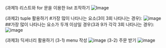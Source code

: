 (과제1) 리스트와 for 문을 이용한 list 조작하기
![Image](https://github.com/user-attachments/assets/3e17ee92-2193-4efa-945d-37a2aa3f13eb)

(과제2) tuple 활용하기
#가장 많이 나타나는 요소(3이 3회 나타나는 경우):
![image](https://github.com/user-attachments/assets/bb55425f-a50c-46a0-ba02-3c6580a78228)
##가장 많이 나타나는 요소가 두개 이상일 경우(3과 9가 각각 3회 나타나는 경우):
![image](https://github.com/user-attachments/assets/657ee25c-dc9b-4cf3-bc7c-e80d3ad24842)

(과제3) 딕셔너리 활용하기
(3-1) menu 작성
![image](https://github.com/user-attachments/assets/bd012202-678f-47b9-b832-e266c4f6e022)
(3-2) 주문 받기
![image](https://github.com/user-attachments/assets/29d299ce-62d7-4344-b9aa-f7f70b58041a)
